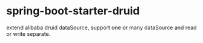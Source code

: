 # spring-boot-starter-druid
extend alibaba druid dataSource, support one or many dataSource and read or write separate.
